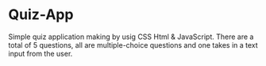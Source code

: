 # Quiz-App
Simple quiz application making by  usig CSS Html & JavaScript.
There are a total of 5 questions, all are multiple-choice questions and one takes in a text input from the user. 
